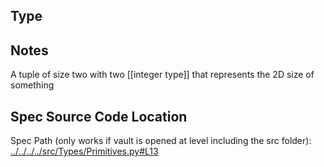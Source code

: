 ## Type

## Notes

A tuple of size two with two [[integer type]] that represents the 2D size of something
## Spec Source Code Location

Spec Path (only works if vault is opened at level including the src folder): [../../../../src/Types/Primitives.py#L13](../../../../src/Types/Primitives.py#L13)

